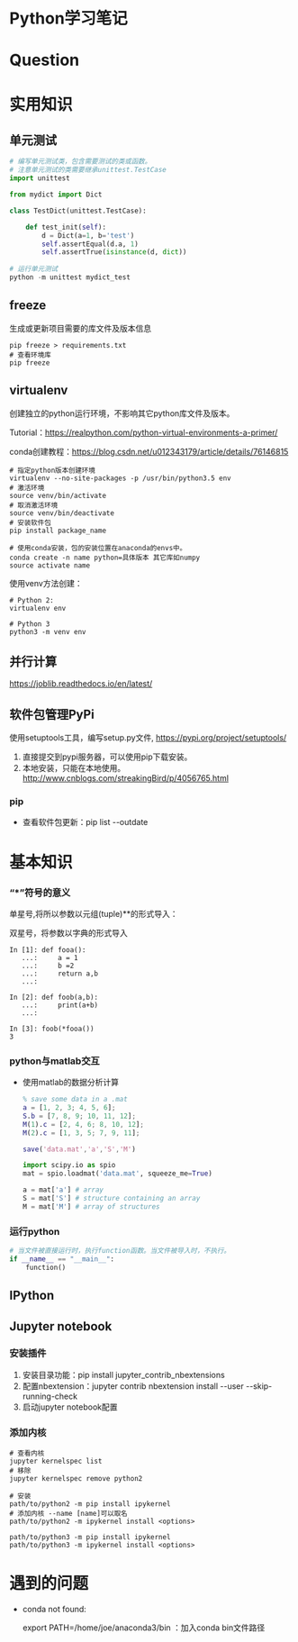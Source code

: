# Python学习笔记

# Question

# 实用知识

## 单元测试

```python
# 编写单元测试类，包含需要测试的类或函数。
# 注意单元测试的类需要继承unittest.TestCase
import unittest

from mydict import Dict

class TestDict(unittest.TestCase):

    def test_init(self):
        d = Dict(a=1, b='test')
        self.assertEqual(d.a, 1)
        self.assertTrue(isinstance(d, dict))
   
# 运行单元测试
python -m unittest mydict_test
```

## freeze

生成或更新项目需要的库文件及版本信息

```shell
pip freeze > requirements.txt
# 查看环境库
pip freeze
```

## virtualenv

创建独立的python运行环境，不影响其它python库文件及版本。

Tutorial：https://realpython.com/python-virtual-environments-a-primer/

conda创建教程：<https://blog.csdn.net/u012343179/article/details/76146815>

```shell
# 指定python版本创建环境
virtualenv --no-site-packages -p /usr/bin/python3.5 env
# 激活环境
source venv/bin/activate
# 取消激活环境
source venv/bin/deactivate
# 安装软件包
pip install package_name

# 使用conda安装，包的安装位置在anaconda的envs中。
conda create -n name python=具体版本 其它库如numpy
source activate name
```

使用venv方法创建：

```shell
# Python 2:
virtualenv env

# Python 3
python3 -m venv env
```

## 并行计算

https://joblib.readthedocs.io/en/latest/

## 软件包管理PyPi

使用setuptools工具，编写setup.py文件, https://pypi.org/project/setuptools/

1. 直接提交到pypi服务器，可以使用pip下载安装。
2. 本地安装，只能在本地使用。http://www.cnblogs.com/streakingBird/p/4056765.html

### pip

- 查看软件包更新：pip list --outdate

# 基本知识

### “*”符号的意义

单星号,将所以参数以元组(tuple)**的形式导入：

双星号，将参数以字典的形式导入

```ipython
In [1]: def fooa(): 
   ...:     a = 1 
   ...:     b =2  
   ...:     return a,b 
   ...:                                                                         

In [2]: def foob(a,b): 
   ...:     print(a+b) 
   ...:                                                                         

In [3]: foob(*fooa())                                                           
3
```

### python与matlab交互

- 使用matlab的数据分析计算

  ```matlab
  % save some data in a .mat
  a = [1, 2, 3; 4, 5, 6];
  S.b = [7, 8, 9; 10, 11, 12];
  M(1).c = [2, 4, 6; 8, 10, 12];
  M(2).c = [1, 3, 5; 7, 9, 11];
  
  save('data.mat','a','S','M')
  ```

  ```python
  import scipy.io as spio
  mat = spio.loadmat('data.mat', squeeze_me=True)
  
  a = mat['a'] # array
  S = mat['S'] # structure containing an array
  M = mat['M'] # array of structures
  ```

### 运行python

```python
# 当文件被直接运行时，执行function函数。当文件被导入时，不执行。
if __name__ == "__main__":
    function()
```

## IPython

## Jupyter notebook

### 安装插件

1. 安装目录功能：pip install jupyter_contrib_nbextensions
2. 配置nbextension：jupyter contrib nbextension install --user --skip-running-check
3. 启动jupyter notebook配置

### 添加内核

```shell
# 查看内核
jupyter kernelspec list
# 移除
jupyter kernelspec remove python2

# 安装
path/to/python2 -m pip install ipykernel
# 添加内核 --name [name]可以取名
path/to/python2 -m ipykernel install <options>

path/to/python3 -m pip install ipykernel
path/to/python3 -m ipykernel install <options>
```



# 遇到的问题

- conda not found: 

   export PATH=/home/joe/anaconda3/bin ：加入conda bin文件路径	
